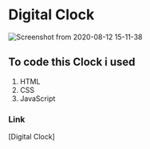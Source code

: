 # Digital Clock

![Screenshot from 2020-08-12 15-11-38](https://user-images.githubusercontent.com/58809227/90019339-8ca0f380-dcae-11ea-933c-68473c134b80.png)

## To code this Clock i used 

1. HTML
2. CSS
3. JavaScript

### Link

[Digital Clock]
